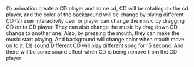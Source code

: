 (1) animation
  create a CD player and some cd, CD will be rotating on the cd player, 
  and the color of the background will be change by plying different CD
(2) user interactivity
  user or player can change the music by dragging CD on to CD player. They can also change the music by drag down CD change to another one. Also, by pressing the mouth, they can make the music start playing. And background will change color when mouth move on to it. 
(3) sound
  Different CD will play different song for 15 second. And there will be some sound effect when CD is being remove from the CD player
